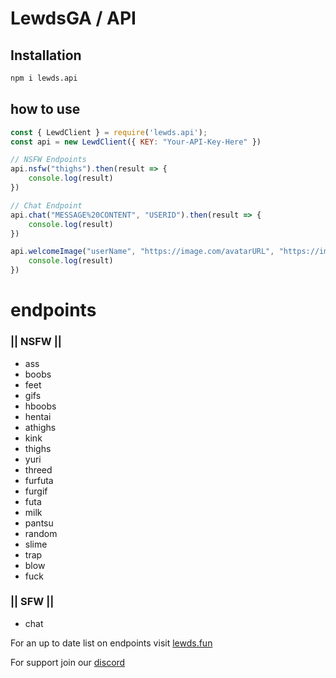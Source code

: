 # LewdsGA / API
## Installation
```bash
npm i lewds.api
```
## how to use
```js
const { LewdClient } = require('lewds.api');
const api = new LewdClient({ KEY: "Your-API-Key-Here" })

// NSFW Endpoints
api.nsfw("thighs").then(result => {
    console.log(result)
})

// Chat Endpoint
api.chat("MESSAGE%20CONTENT", "USERID").then(result => {
    console.log(result)
})

api.welcomeImage("userName", "https://image.com/avatarURL", "https://image.com/BackgroundURL", "#800813").then(result => {
    console.log(result)
})
```

# endpoints

### || NSFW  ||

- ass 
- boobs 
- feet 
- gifs 
- hboobs 
- hentai 
- athighs
- kink 
- thighs 
- yuri
- threed
- furfuta
- furgif
- futa
- milk
- pantsu
- random
- slime
- trap
- blow
- fuck

### || SFW  ||
- chat

For an up to date list on endpoints visit [lewds.fun](https://lewds.fun)

For support join our [discord](https://discord.gg/invite/8SKspRB)
